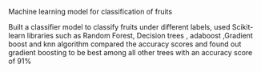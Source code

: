 
Machine learning model for classification of fruits

Built a classifier model to classify fruits under different labels, used Scikit-learn libraries such as Random Forest, Decision trees , adaboost ,Gradient boost and knn algorithm compared the accuracy scores and found out gradient boosting to be best among all other trees with an accuracy score of 91%
